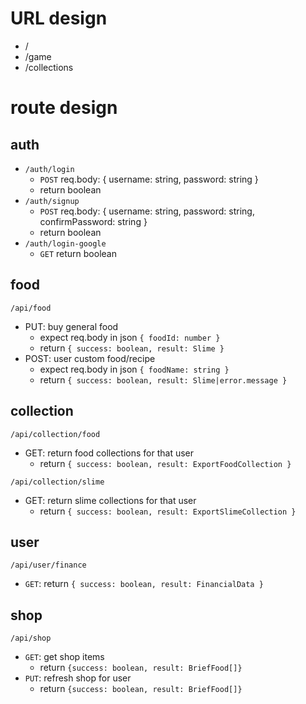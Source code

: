 # URL design

- /
- /game
- /collections

# route design

## auth

- `/auth/login`
	- `POST` req.body: { username: string, password: string }
	- return boolean
- `/auth/signup`
	- `POST` req.body: { username: string, password: string, confirmPassword: string }
	- return boolean
- `/auth/login-google`
	- `GET` return boolean

## food
`/api/food`
- PUT: buy general food
	- expect req.body in json `{ foodId: number }`
	- return `{ success: boolean, result: Slime }`
- POST: user custom food/recipe
	- expect req.body in json `{ foodName: string }`
	- return `{ success: boolean, result: Slime|error.message }`

## collection

`/api/collection/food`
- GET: return food collections for that user
	- return `{ success: boolean, result: ExportFoodCollection }`

`/api/collection/slime`
- GET: return slime collections for that user
	- return `{ success: boolean, result: ExportSlimeCollection }`

## user

`/api/user/finance`
- `GET`: return `{ success: boolean, result: FinancialData }`

## shop
`/api/shop`
- `GET`: get shop items
	- return `{success: boolean, result: BriefFood[]}`
- `PUT`: refresh shop for user
	- return `{success: boolean, result: BriefFood[]}`
